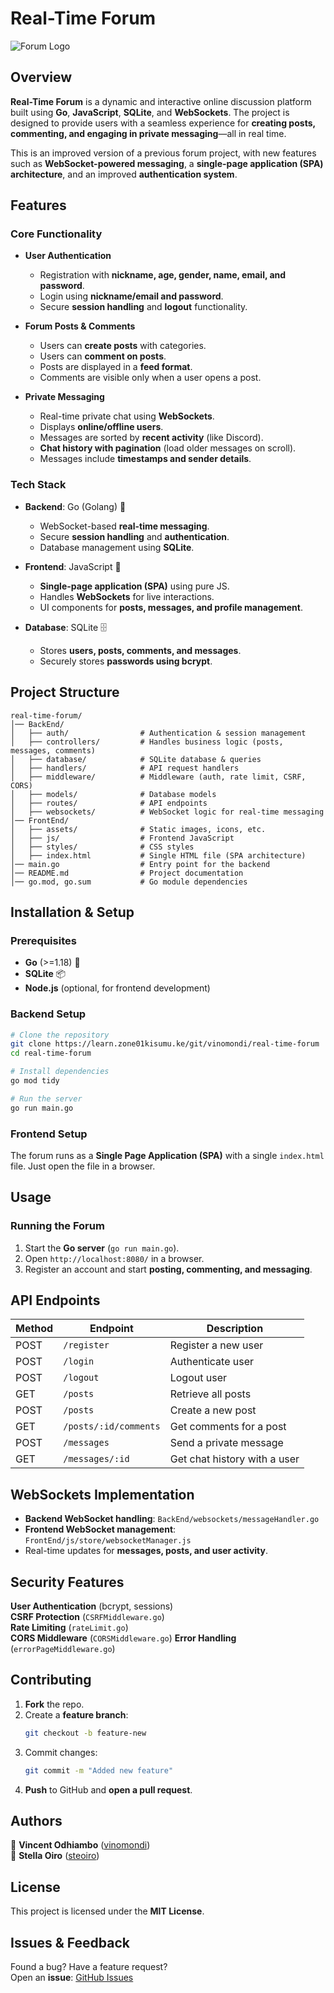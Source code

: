 # Real-Time Forum

![Forum Logo](FrontEnd/assets/icons/favicon.ico)

## Overview

**Real-Time Forum** is a dynamic and interactive online discussion platform built using **Go**, **JavaScript**, **SQLite**, and **WebSockets**. The project is designed to provide users with a seamless experience for **creating posts, commenting, and engaging in private messaging**—all in real time. 

This is an improved version of a previous forum project, with new features such as **WebSocket-powered messaging**, a **single-page application (SPA) architecture**, and an improved **authentication system**.

## Features

### Core Functionality
- **User Authentication**
  - Registration with **nickname, age, gender, name, email, and password**.
  - Login using **nickname/email and password**.
  - Secure **session handling** and **logout** functionality.

- **Forum Posts & Comments**
  - Users can **create posts** with categories.
  - Users can **comment on posts**.
  - Posts are displayed in a **feed format**.
  - Comments are visible only when a user opens a post.

- **Private Messaging**
  - Real-time private chat using **WebSockets**.
  - Displays **online/offline users**.
  - Messages are sorted by **recent activity** (like Discord).
  - **Chat history with pagination** (load older messages on scroll).
  - Messages include **timestamps and sender details**.

### Tech Stack
- **Backend**: Go (Golang) 🦫
  - WebSocket-based **real-time messaging**.
  - Secure **session handling** and **authentication**.
  - Database management using **SQLite**.
  
- **Frontend**: JavaScript 🎨
  - **Single-page application (SPA)** using pure JS.
  - Handles **WebSockets** for live interactions.
  - UI components for **posts, messages, and profile management**.

- **Database**: SQLite 🗄️
  - Stores **users, posts, comments, and messages**.
  - Securely stores **passwords using bcrypt**.

## Project Structure

```plaintext
real-time-forum/
│── BackEnd/
│   ├── auth/                # Authentication & session management
│   ├── controllers/         # Handles business logic (posts, messages, comments)
│   ├── database/            # SQLite database & queries
│   ├── handlers/            # API request handlers
│   ├── middleware/          # Middleware (auth, rate limit, CSRF, CORS)
│   ├── models/              # Database models
│   ├── routes/              # API endpoints
│   ├── websockets/          # WebSocket logic for real-time messaging
│── FrontEnd/
│   ├── assets/              # Static images, icons, etc.
│   ├── js/                  # Frontend JavaScript
│   ├── styles/              # CSS styles
│   ├── index.html           # Single HTML file (SPA architecture)
│── main.go                  # Entry point for the backend
│── README.md                # Project documentation
│── go.mod, go.sum           # Go module dependencies
```

## Installation & Setup

### Prerequisites
- **Go** (>=1.18) 🦫
- **SQLite** 📦
- **Node.js** (optional, for frontend development)

### Backend Setup
```sh
# Clone the repository
git clone https://learn.zone01kisumu.ke/git/vinomondi/real-time-forum
cd real-time-forum

# Install dependencies
go mod tidy

# Run the server
go run main.go
```

### Frontend Setup
The forum runs as a **Single Page Application (SPA)** with a single `index.html` file. Just open the file in a browser.

## Usage

### Running the Forum
1. Start the **Go server** (`go run main.go`).
2. Open `http://localhost:8080/` in a browser.
3. Register an account and start **posting, commenting, and messaging**.

## API Endpoints

| Method | Endpoint              | Description                         |
|--------|-----------------------|-------------------------------------|
| POST   | `/register`           | Register a new user                |
| POST   | `/login`              | Authenticate user                   |
| POST   | `/logout`             | Logout user                         |
| GET    | `/posts`              | Retrieve all posts                  |
| POST   | `/posts`              | Create a new post                   |
| GET    | `/posts/:id/comments` | Get comments for a post             |
| POST   | `/messages`           | Send a private message              |
| GET    | `/messages/:id`       | Get chat history with a user        |

## WebSockets Implementation

- **Backend WebSocket handling**: `BackEnd/websockets/messageHandler.go`
- **Frontend WebSocket management**: `FrontEnd/js/store/websocketManager.js`
- Real-time updates for **messages, posts, and user activity**.

## Security Features

 **User Authentication** (bcrypt, sessions)  
 **CSRF Protection** (`CSRFMiddleware.go`)  
 **Rate Limiting** (`rateLimit.go`)  
 **CORS Middleware** (`CORSMiddleware.go`) **Error Handling** (`errorPageMiddleware.go`)  

## Contributing

1. **Fork** the repo.
2. Create a **feature branch**:  
   ```sh
   git checkout -b feature-new
   ```
3. Commit changes:  
   ```sh
   git commit -m "Added new feature"
   ```
4. **Push** to GitHub and **open a pull request**.

## Authors

👤 **Vincent Odhiambo** ([vinomondi](https://github.com/Vincent-Omondi))  
👤 **Stella Oiro** ([steoiro](https://github.com/stella-Achar-Oiro))

## License

This project is licensed under the **MIT License**.

## Issues & Feedback

Found a bug? Have a feature request?  
Open an **issue**: [GitHub Issues](https://github.com/Vincent-Omondi/real-time-forum/issues)  
